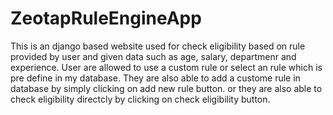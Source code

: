 # ZeotapRuleEngineApp

This is an django based website used for check eligibility based on rule provided by user and given data such as age, salary, departmenr and experience. User are allowed to use a custom rule or select an rule which is pre define in my database. They are also able to add a custome rule in database by simply clicking on add new rule button. or they are also able to check eligibility directcly by clicking on check eligibility button.

